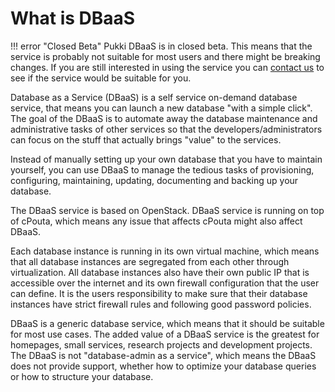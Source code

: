 # What is DBaaS

!!! error "Closed Beta"
    Pukki DBaaS is in closed beta. This means that the service is probably not suitable for most users
    and there might be breaking changes. If you are still interested in using the service you can
    [contact us](../../support/contact.md) to see if the service would be suitable for you.

Database as a Service (DBaaS) is a self service on-demand database service, that means you can launch a new database "with a simple click". The goal of the DBaaS is to automate away the database maintenance and administrative tasks of other services so that the developers/administrators can focus on the stuff that actually brings "value" to the services.

Instead of manually setting up your own database that you have to maintain yourself, you can use DBaaS to manage the tedious tasks of provisioning, configuring, maintaining, updating, documenting and backing up your database.

The DBaaS service is based on OpenStack. DBaaS service is running on top of cPouta, which means any issue that affects cPouta might also affect DBaaS.

Each database instance is running in its own virtual machine, which means that all database instances are segregated from each other through virtualization. All database instances also have their own public IP that is accessible over the internet and its own firewall configuration that the user can define. It is the users responsibility to make sure that their database instances have strict firewall rules and following good password policies.

DBaaS is a generic database service, which means that it should be suitable for most use cases. The added value of a DBaaS service is the greatest for homepages, small services, research projects and development projects. The DBaaS is not "database-admin as a service", which means the DBaaS does not provide support, whether how to optimize your database queries or how to structure your database.
